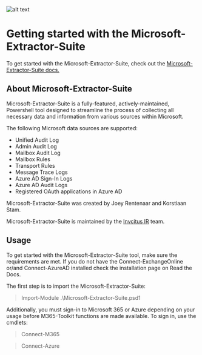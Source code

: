 ![alt text](https://github.com/invictus-ir/Microsoft-Extractor-Suite/blob/main/docs/images/Invictus-Incident-Response.jpg?raw=true)

# Getting started with the Microsoft-Extractor-Suite

To get started with the Microsoft-Extractor-Suite, check out the [Microsoft-Extractor-Suite docs.](https://Microsoft-Extractor-Suite.readthedocs.io/en/latest/index.html)

## About Microsoft-Extractor-Suite
Microsoft-Extractor-Suite is a fully-featured, actively-maintained, Powershell tool designed to streamline the process of collecting all necessary data and information from various sources within Microsoft.

The following Microsoft data sources are supported:
* Unified Audit Log
* Admin Audit Log
* Mailbox Audit Log
* Mailbox Rules
* Transport Rules
* Message Trace Logs
* Azure AD Sign-In Logs
* Azure AD Audit Logs
* Registered OAuth applications in Azure AD

Microsoft-Extractor-Suite was created by Joey Rentenaar and Korstiaan Stam.

Microsoft-Extractor-Suite is maintained by the [Invcitus IR](https://www.invictus-ir.com//) team.

## Usage
To get started with the Microsoft-Extractor-Suite tool, make sure the requirements are met. If you do not have the Connect-ExchangeOnline or/and Connect-AzureAD installed check
the installation page on Read the Docs.

The first step is to import the Microsoft-Extractor-Suite:
> Import-Module .\Microsoft-Extractor-Suite.psd1

Additionally, you must sign-in to Microsoft 365 or Azure depending on your usage before M365-Toolkit functions are made available. To sign in, use the cmdlets:
> Connect-M365

> Connect-Azure


